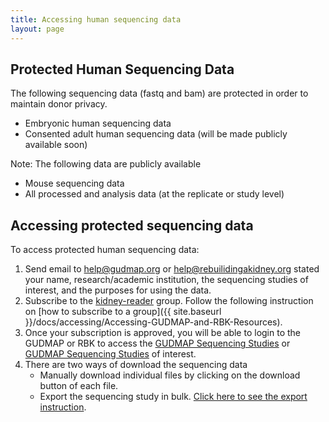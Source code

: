 ```yaml
---
title: Accessing human sequencing data
layout: page
---
```

## Protected Human Sequencing Data ##
The following sequencing data (fastq and bam) are protected in order to maintain donor privacy. 
- Embryonic human sequencing data
- Consented adult human sequencing data (will be made publicly available soon)

Note: The following data are publicly available 
  - Mouse sequencing data
  - All processed and analysis data (at the replicate or study level)

## Accessing protected sequencing data ##
To access protected human sequencing data: 
1. Send email to help@gudmap.org or help@rebuilidingakidney.org stated your name, research/academic institution, the sequencing studies of interest, and the purposes for using the data. 
2. Subscribe to the [kidney-reader](https://app.globus.org/groups/25ade6a8-6ab6-11e9-9461-0ef301d936cc/about) group. Follow the following instruction on [how to subscribe to a group]({{ site.baseurl }}/docs/accessing/Accessing-GUDMAP-and-RBK-Resources).  
3. Once your subscription is approved, you will be able to login to the GUDMAP or RBK to access the [GUDMAP Sequencing Studies](https://www.gudmap.org/chaise/recordset/#2/RNASeq:Study/Consortium=GUDMAP) or [GUDMAP Sequencing Studies](https://www.rebuildingakidney.org/chaise/recordset/#2/RNASeq:Study/Consortium=RBK)  of interest. 
4. There are two ways of download the sequencing data
    * Manually download individual files by clicking on the download button of each file. 
    * Export the sequencing study in bulk. [Click here to see the export instruction](https://github.com/informatics-isi-edu/gudmap-rbk/wiki/Export-Data).

  